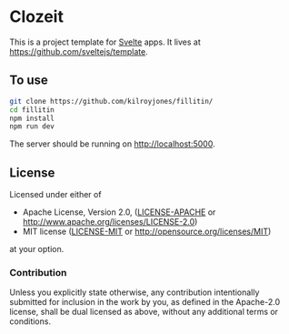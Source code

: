 # Clozeit 

This is a project template for [Svelte](https://svelte.dev) apps. It lives at https://github.com/sveltejs/template.


## To use

```bash
git clone https://github.com/kilroyjones/fillitin/
cd fillitin
npm install 
npm run dev
```

The server should be running on [http://localhost:5000](http://localhost:5000). 


## License

Licensed under either of

 * Apache License, Version 2.0, ([LICENSE-APACHE](LICENSE-APACHE) or http://www.apache.org/licenses/LICENSE-2.0)
 * MIT license ([LICENSE-MIT](LICENSE-MIT) or http://opensource.org/licenses/MIT)

at your option.

### Contribution

Unless you explicitly state otherwise, any contribution intentionally submitted
for inclusion in the work by you, as defined in the Apache-2.0 license, shall be dual licensed as above, without any
additional terms or conditions.
